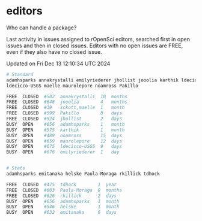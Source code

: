 # editors

Who can handle a package?

Last activity in issues assigned to rOpenSci editors, searched first in open
issues and then in closed issues. Editors with no open issues are FREE, even if
they also have no closed issue.


Updated on Fri Dec 13 12:10:34 UTC 2024

```bash
# Standard
adamhsparks annakrystalli emilyriederer jhollist jooolia karthik ldecicco
ldecicco-USGS maelle maurolepore noamross Pakillo

FREE  CLOSED  #502  annakrystalli  10  months
FREE  CLOSED  #648  jooolia        4   months
FREE  CLOSED  #39   sckott,maelle  1   month
FREE  CLOSED  #599  Pakillo        8   days
FREE  CLOSED  #524  jhollist       2   days
BUSY  OPEN    #656  adamhsparks    1   month
BUSY  OPEN    #575  karthik        1   month
BUSY  OPEN    #489  noamross       15  days
BUSY  OPEN    #659  maurolepore    12  days
BUSY  OPEN    #675  ldecicco-USGS  9   days
BUSY  OPEN    #676  emilyriederer  1   day


# Stats
adamhsparks emitanaka helske Paula-Moraga rkillick tdhock

FREE  CLOSED  #475  tdhock        1  year
FREE  CLOSED  #603  Paula-Moraga  8  months
FREE  CLOSED  #626  rkillick      2  days
BUSY  OPEN    #656  adamhsparks   1  month
BUSY  OPEN    #546  helske        1  month
BUSY  OPEN    #632  emitanaka     6  days
```
